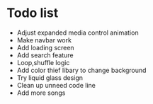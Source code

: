 # Todo list

- Adjust expanded media control animation
- Make navbar work
- Add loading screen
- Add search feature
- Loop,shuffle logic
- Add color thief libary to change background
- Try liquid glass design
- Clean up unneed code line
- Add more songs
